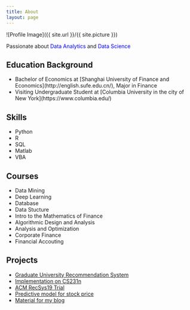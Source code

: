 ```yaml
---
title: About
layout: page
---
```

![Profile Image]({{ site.url }}/{{ site.picture }})

<p>Passionate about <span style="color:blue">Data Analytics</span> and <span style="color:blue">Data Science</span></p>
<h2>Education Background</h2>
<ul class="edu-history">
	<li>Bachelor of Economics at [Shanghai University of Finance and Economics](http://english.sufe.edu.cn/), Major in Finance</li>
	<li>Visiting Undergraduate Student at [Columbia University in the city of New York](https://www.columbia.edu/)</li>
</ul>

<h2>Skills</h2>
<ul class="skill-list">
	<li>Python</li>
	<li>R</li>
	<li>SQL</li>
	<li>Matlab</li>
	<li>VBA</li>
</ul>

<h2>Courses</h2>
<ul class="course-list">
	<li>Data Mining</li>
	<li>Deep Learning</li>
	<li>Database</li>
	<li>Data Stucture</li>
	<li>Intro to the Mathematics of Finance</li>
	<li>Algorithmic Design and Analysis</li>
	<li>Analysis and Optimization</li>
	<li>Corporate Finance</li>
	<li>Financial Accouting</li>
</ul>

<h2>Projects</h2>
<ul>
	<li><a href="https://github.com/Hazel-Li/Graduate-School-Recommendation-System">Graduate University Recommendation System</a></li>
	<li><a href="https://github.com/Hazel-Li/implementation-on-CS231n">Implementation on CS231n</a></li>
  <li><a href="https://github.com/Hazel-Li/ACM-RecSys19-Project">ACM RecSys19 Trial</a></li>
  <li><a href="https://github.com/Hazel-Li/Predictive-Model-for-Stock-Price-by-SVM">Predictive model for stock price</a></li>
	<li><a href="https://github.com/Hazel-Li/self-teaching-material">Material for my blog</a></li>
</ul>
